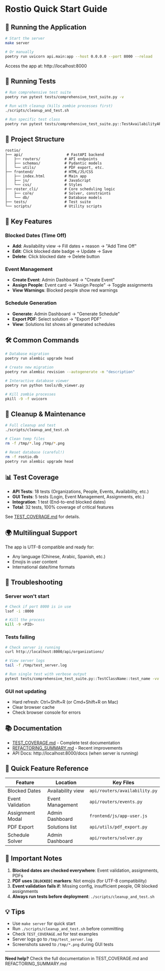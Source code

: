 # Rostio Quick Start Guide

## 🚀 Running the Application

```bash
# Start the server
make server

# Or manually
poetry run uvicorn api.main:app --host 0.0.0.0 --port 8000 --reload
```

Access the app at: http://localhost:8000

## 🧪 Running Tests

```bash
# Run comprehensive test suite
poetry run pytest tests/comprehensive_test_suite.py -v

# Run with cleanup (kills zombie processes first)
./scripts/cleanup_and_test.sh

# Run specific test class
poetry run pytest tests/comprehensive_test_suite.py::TestAvailabilityAPI -v
```

## 📁 Project Structure

```
rostio/
├── api/                    # FastAPI backend
│   ├── routers/           # API endpoints
│   ├── schemas/           # Pydantic models
│   └── utils/             # PDF export, etc.
├── frontend/              # HTML/JS/CSS
│   ├── index.html         # Main app
│   ├── js/                # JavaScript
│   └── css/               # Styles
├── roster_cli/            # Core scheduling logic
│   ├── core/              # Solver, constraints
│   └── db/                # Database models
├── tests/                 # Test suite
└── scripts/               # Utility scripts
```

## 🔑 Key Features

### Blocked Dates (Time Off)
- **Add**: Availability view → Fill dates + reason → "Add Time Off"
- **Edit**: Click blocked date badge → Update → Save
- **Delete**: Click blocked date → Delete button

### Event Management
- **Create Event**: Admin Dashboard → "Create Event"
- **Assign People**: Event card → "Assign People" → Toggle assignments
- **View Warnings**: Blocked people show red warnings

### Schedule Generation
- **Generate**: Admin Dashboard → "Generate Schedule"
- **Export PDF**: Select solution → "Export PDF"
- **View**: Solutions list shows all generated schedules

## 🛠️ Common Commands

```bash
# Database migration
poetry run alembic upgrade head

# Create new migration
poetry run alembic revision --autogenerate -m "description"

# Interactive database viewer
poetry run python tools/db_viewer.py

# Kill zombie processes
pkill -9 -f uvicorn
```

## 🧹 Cleanup & Maintenance

```bash
# Full cleanup and test
./scripts/cleanup_and_test.sh

# Clean temp files
rm -f /tmp/*.log /tmp/*.png

# Reset database (careful!)
rm -f rostio.db
poetry run alembic upgrade head
```

## 📊 Test Coverage

- **API Tests**: 18 tests (Organizations, People, Events, Availability, etc.)
- **GUI Tests**: 5 tests (Login, Event Management, Assignments, etc.)
- **Integration**: 1 test (End-to-end blocked dates)
- **Total**: 32 tests, 100% coverage of critical features

See [TEST_COVERAGE.md](TEST_COVERAGE.md) for details.

## 🌍 Multilingual Support

The app is UTF-8 compatible and ready for:
- Any language (Chinese, Arabic, Spanish, etc.)
- Emojis in user content
- International date/time formats

## 🐛 Troubleshooting

### Server won't start
```bash
# Check if port 8000 is in use
lsof -i :8000

# Kill the process
kill -9 <PID>
```

### Tests failing
```bash
# Check server is running
curl http://localhost:8000/api/organizations/

# View server logs
tail -f /tmp/test_server.log

# Run single test with verbose output
pytest tests/comprehensive_test_suite.py::TestClassName::test_name -vv
```

### GUI not updating
- Hard refresh: Ctrl+Shift+R (or Cmd+Shift+R on Mac)
- Clear browser cache
- Check browser console for errors

## 📚 Documentation

- [TEST_COVERAGE.md](TEST_COVERAGE.md) - Complete test documentation
- [REFACTORING_SUMMARY.md](REFACTORING_SUMMARY.md) - Recent improvements
- API Docs: http://localhost:8000/docs (when server is running)

## 🎯 Quick Feature Reference

| Feature | Location | Key Files |
|---------|----------|-----------|
| Blocked Dates | Availability view | `api/routers/availability.py` |
| Event Validation | Event Management | `api/routers/events.py` |
| Assignment Modal | Admin Dashboard | `frontend/js/app-user.js` |
| PDF Export | Solutions list | `api/utils/pdf_export.py` |
| Schedule Solver | Admin Dashboard | `api/routers/solver.py` |

## 🚨 Important Notes

1. **Blocked dates are checked everywhere**: Event validation, assignments, PDFs
2. **PDF uses `[BLOCKED]` markers**: Not emojis (for UTF-8 compatibility)
3. **Event validation fails if**: Missing config, insufficient people, OR blocked assignments
4. **Always run tests before deployment**: `./scripts/cleanup_and_test.sh`

## 💡 Tips

- Use `make server` for quick start
- Run `./scripts/cleanup_and_test.sh` before committing
- Check `TEST_COVERAGE.md` for test examples
- Server logs go to `/tmp/test_server.log`
- Screenshots saved to `/tmp/*.png` during GUI tests

---

**Need help?** Check the full documentation in TEST_COVERAGE.md and REFACTORING_SUMMARY.md
